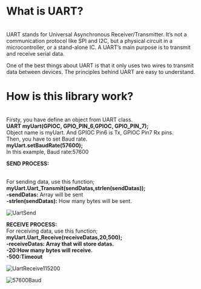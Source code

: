 
# What is UART?
<br />UART stands for Universal Asynchronous Receiver/Transmitter. It’s not a communication protocol like SPI and I2C, but a physical circuit in a microcontroller, or a stand-alone IC. A UART’s main purpose is to transmit and receive serial data.

One of the best things about UART is that it only uses two wires to transmit data between devices. The principles behind UART are easy to understand.

# How is this library work?

<br />Firsty, you have define an object from UART class.
<br /> **UART myUart(GPIOC, GPIO_PIN_6,GPIOC, GPIO_PIN_7);**
<br />  Object name is myUart. And GPIOC Pin6 is Tx, GPIOC Pin7 Rx pins.
<br />  Then, you have to set Baud rate.
<br />  **myUart.setBaudRate(57600);**
<br /> In this example, Baud rate:57600

**SEND PROCESS:**

<br /> For sending data, use this function;
<br /> **myUart.Uart_Transmit(sendDatas,strlen(sendDatas));**
<br />  **-sendDatas:** Array will be sent
<br />  **-strlen(sendDatas):** How many bytes will be sent.
  
![UartSend](https://user-images.githubusercontent.com/34924065/136582927-659c3d04-9e4b-4d55-a816-22394356abaf.JPG)


     
 **RECEIVE PROCESS:**
 <br /> For receiving data, use this function;
 <br /> **myUart.Uart_Receive(receiveDatas,20,500);**
 <br /> **-receiveDatas: Array that will store datas.**
 <br /> **-20:How many bytes will receive.**
 <br /> **-500:Timeout**
     
 ![UartReceive115200](https://user-images.githubusercontent.com/34924065/136582985-4ef3754e-f358-4980-ba2b-44cbe09b9300.JPG)
 
 
    
![57600Baud](https://user-images.githubusercontent.com/34924065/136583027-20c60148-2063-414c-b192-4a7894470a0c.JPG)
     



     
